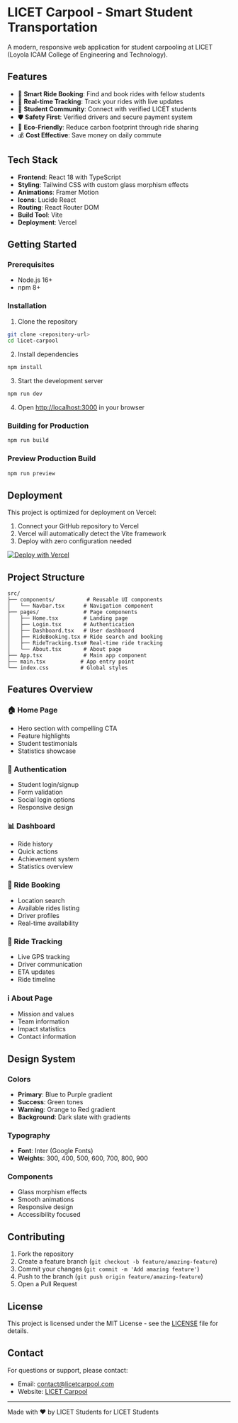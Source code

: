 # LICET Carpool - Smart Student Transportation

A modern, responsive web application for student carpooling at LICET (Loyola ICAM College of Engineering and Technology).

## Features

- 🚗 **Smart Ride Booking**: Find and book rides with fellow students
- 📱 **Real-time Tracking**: Track your rides with live updates
- 👥 **Student Community**: Connect with verified LICET students
- 🛡️ **Safety First**: Verified drivers and secure payment system
- 🌱 **Eco-Friendly**: Reduce carbon footprint through ride sharing
- 💰 **Cost Effective**: Save money on daily commute

## Tech Stack

- **Frontend**: React 18 with TypeScript
- **Styling**: Tailwind CSS with custom glass morphism effects
- **Animations**: Framer Motion
- **Icons**: Lucide React
- **Routing**: React Router DOM
- **Build Tool**: Vite
- **Deployment**: Vercel

## Getting Started

### Prerequisites

- Node.js 16+ 
- npm 8+

### Installation

1. Clone the repository
```bash
git clone <repository-url>
cd licet-carpool
```

2. Install dependencies
```bash
npm install
```

3. Start the development server
```bash
npm run dev
```

4. Open [http://localhost:3000](http://localhost:3000) in your browser

### Building for Production

```bash
npm run build
```

### Preview Production Build

```bash
npm run preview
```

## Deployment

This project is optimized for deployment on Vercel:

1. Connect your GitHub repository to Vercel
2. Vercel will automatically detect the Vite framework
3. Deploy with zero configuration needed

[![Deploy with Vercel](https://vercel.com/button)](https://vercel.com/new/clone?repository-url=https://github.com/your-username/licet-carpool)

## Project Structure

```
src/
├── components/          # Reusable UI components
│   └── Navbar.tsx      # Navigation component
├── pages/              # Page components
│   ├── Home.tsx        # Landing page
│   ├── Login.tsx       # Authentication
│   ├── Dashboard.tsx   # User dashboard
│   ├── RideBooking.tsx # Ride search and booking
│   ├── RideTracking.tsx# Real-time ride tracking
│   └── About.tsx       # About page
├── App.tsx             # Main app component
├── main.tsx           # App entry point
└── index.css          # Global styles
```

## Features Overview

### 🏠 Home Page
- Hero section with compelling CTA
- Feature highlights
- Student testimonials
- Statistics showcase

### 🔐 Authentication
- Student login/signup
- Form validation
- Social login options
- Responsive design

### 📊 Dashboard
- Ride history
- Quick actions
- Achievement system
- Statistics overview

### 🚗 Ride Booking
- Location search
- Available rides listing
- Driver profiles
- Real-time availability

### 📍 Ride Tracking
- Live GPS tracking
- Driver communication
- ETA updates
- Ride timeline

### ℹ️ About Page
- Mission and values
- Team information
- Impact statistics
- Contact information

## Design System

### Colors
- **Primary**: Blue to Purple gradient
- **Success**: Green tones
- **Warning**: Orange to Red gradient
- **Background**: Dark slate with gradients

### Typography
- **Font**: Inter (Google Fonts)
- **Weights**: 300, 400, 500, 600, 700, 800, 900

### Components
- Glass morphism effects
- Smooth animations
- Responsive design
- Accessibility focused

## Contributing

1. Fork the repository
2. Create a feature branch (`git checkout -b feature/amazing-feature`)
3. Commit your changes (`git commit -m 'Add amazing feature'`)
4. Push to the branch (`git push origin feature/amazing-feature`)
5. Open a Pull Request

## License

This project is licensed under the MIT License - see the [LICENSE](LICENSE) file for details.

## Contact

For questions or support, please contact:
- Email: contact@licetcarpool.com
- Website: [LICET Carpool](https://licetcarpool.vercel.app)

---

Made with ❤️ by LICET Students for LICET Students